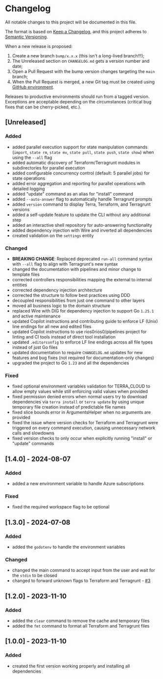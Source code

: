 # Changelog

All notable changes to this project will be documented in this file.

The format is based on [Keep a Changelog](https://keepachangelog.com/en/1.1.0/), and this project adheres to [Semantic Versioning](https://semver.org/spec/v2.0.0.html).

When a new release is proposed:

1. Create a new branch `bump/x.x.x` (this isn't a long-lived branch!!!);
2. The Unreleased section on `CHANGELOG.md` gets a version number and date;
3. Open a Pull Request with the bump version changes targeting the `main` branch;
4. When the Pull Request is merged, a new Git tag must be created using [GitHub environment](https://github.com/rios0rios0/terra/tags).

Releases to productive environments should run from a tagged version.
Exceptions are acceptable depending on the circumstances (critical bug fixes that can be cherry-picked, etc.).

## [Unreleased]

### Added

- added parallel execution support for state manipulation commands (`import`, `state rm`, `state mv`, `state pull`, `state push`, `state show`) when using the `--all` flag
- added automatic discovery of Terraform/Terragrunt modules in subdirectories for parallel execution
- added configurable concurrency control (default: 5 parallel jobs) for state operations
- added error aggregation and reporting for parallel operations with detailed logging
- added "update" command as an alias for "install" command
- added `--auto-answer` flag to automatically handle Terragrunt prompts
- added `version` command to display Terra, Terraform, and Terragrunt versions
- added a self-update feature to update the CLI without any additional step
- added an interactive shell repository for auto-answering functionality
- added dependency injection with Wire and inverted all dependencies
- created validation on the `settings` entity

### Changed

- **BREAKING CHANGE**: Replaced deprecated `run-all` command syntax with `--all` flag to align with Terragrunt's new syntax
- changed the documentation with pipelines and minor change to template files
- corrected controllers responsibilities mapping the external to internal entities
- corrected dependency injection architecture
- corrected the structure to follow best practices using DDD
- decoupled responsibilities from just one command to other layers
- moved all business logic to the domain structure
- replaced Wire with DIG for dependency injection to support Go `1.25.1` and active maintenance
- updated Copilot instructions and contributing guide to enforce LF (Unix) line endings for all new and edited files
- updated Copilot instructions to use rios0rios0/pipelines project for linting and CI tools instead of direct tool installation
- updated `.editorconfig` to enforce LF line endings across all file types instead of just Go files
- updated documentation to require `CHANGELOG.md` updates for new features and bug fixes (not required for documentation-only changes)
- upgraded the project to Go `1.23` and all the dependencies

### Fixed

- fixed optional environment variables validation for TERRA_CLOUD to allow empty values while still enforcing valid values when provided
- fixed permission denied errors when normal users try to download dependencies via `terra install` or `terra update` by using unique temporary file creation instead of predictable file names
- fixed slice bounds error in ArgumentsHelper when no arguments are provided
- fixed the issue where version checks for Terraform and Terragrunt were triggered on every command execution, causing unnecessary network calls and slowdowns
- fixed version checks to only occur when explicitly running "install" or "update" commands

## [1.4.0] - 2024-08-07

### Added

- added a new environment variable to handle Azure subscriptions

### Fixed

- fixed the required workspace flag to be optional

## [1.3.0] - 2024-07-08

### Added

- added the `godotenv` to handle the environment variables

### Changed

- changed the main command to accept input from the user and wait for the `stdin` to be closed
- changed to forward unknown flags to Terraform and Terragrunt - [#3](https://github.com/rios0rios0/terra/issues/3)

## [1.2.0] - 2023-11-10

### Added

- added the `clear` command to remove the cache and temporary files
- added the `fmt` command to format all Terraform and Terragrunt files

## [1.0.0] - 2023-11-10

### Added

- created the first version working properly and installing all dependencies
